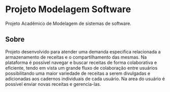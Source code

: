 # Projeto Modelagem Software
Projeto Acadêmico de Modelagem de sistemas de software.

## Sobre
Projeto desenvolvido para atender uma demanda especifica relacionada a armazenamento de receitas e o compartilhamento das mesmas. Na plataforma é possível navegar e buscar receitas de forma colaborativa e eficiente, tendo em vista um grande fluxo de colaboração entre usuários possibilitando uma maior variedade de receitas a serem divulgadas e adicionadas aos cadernos individuais de cada usuário. Na area do usuário é possível enviar novas receitas e gerencia-las.
